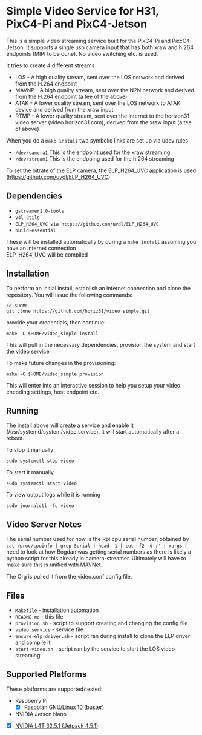 # Simple Video Service for H31, PixC4-Pi and PixC4-Jetson

This is a simple video streaming service built for the PixC4-Pi and PixcC4-Jetson. It supports a single usb camera input that has both xraw and h.264 endpoints (MIPI to be done). No video switching etc. is used.

It tries to create 4 different streams
* LOS - A high quality stream, sent over the LOS network and derived from the H.264 endpoint
* MAVNP - A high quality stream, sent over the N2N network and derived from the H.264 endpoint (a tee of the above)
* ATAK - A lower quality stream, sent over the LOS network to ATAK device and derived from the xraw input
* RTMP - A lower quality stream, sent over the internet to the horizon31 video server (video.horizon31.com), derived from the xraw input (a tee of above)

When you do a `make install` two symbolic links are set up via udev rules
* `/dev/camera1` This is the endpoint used for the xraw streaming
* `/dev/stream1` This is the endpoing used for the h.264 streaming

To set the bitrate of the ELP camera, the ELP_H264_UVC application is used (https://github.com/uvdl/ELP_H264_UVC)

## Dependencies

* `gstreamer1.0-tools` 
* `v4l-utils`
* `ELP_H264_UVC via https://github.com/uvdl/ELP_H264_UVC` 
* `build-essential`
  
These will be installed automatically by during a `make install` assuming you have an internet connection  
ELP_H264_UVC will be compiled  


## Installation

To perform an initial install, establish an internet connection and clone the repository.
You will issue the following commands:
```
cd $HOME
git clone https://github.com/horiz31/video_simple.git
```

provide your credentials, then continue:
```
make -C $HOME/video_simple install
```

This will pull in the necessary dependencies, provision the system and start the video service  

To make future changes in the provisioning:
```
make -C $HOME/video_simple provision
```

This will enter into an interactive session to help you setup your video encoding settings, host endpoint etc.

## Running

The install above will create a service and enable it (/usr/systemd/system/video.service). It will start automatically after a reboot.  

To stop it manually
```
sudo systemctl stop video
```
To start it manually
```
sudo systemctl start video
```
To view output logs while it is running  
```
sudo journalctl -fu video
```

## Video Server Notes

The serial number used for now is the Rpi cpu serial number, obtained by `cat /proc/cpuinfo | grep Serial | head -1 | cut -f2 -d':' | xargs`. I need to look at how Bogdan was getting serial numbers as there is likely a python script for this already in camera-streamer. Ultimately will have to make sure this is unified with MAVNet.  

The Org is pulled it from the video.conf config file.

## Files

 * `Makefile` - installation automation
 * `README.md` - this file
 * `provision.sh` - script to support creating and changing the config file
 * `video.service` - service file
 * `ensure-elp-driver.sh` - script ran during install to clone the ELP driver and compile it
 * `start-video.sh` - script ran by the service to start the LOS video streaming
 

## Supported Platforms
These platforms are supported/tested:

 * Raspberry PI
   - [x] [Raspbian GNU/Linux 10 (buster)](https://www.raspberrypi.org/downloads/raspbian/)
  * NVIDIA Jetson Nano
   - [x] [NVIDIA L4T 32.5.1 (Jetpack 4.5.1)](https://developer.nvidia.com/embedded/jetpack)


